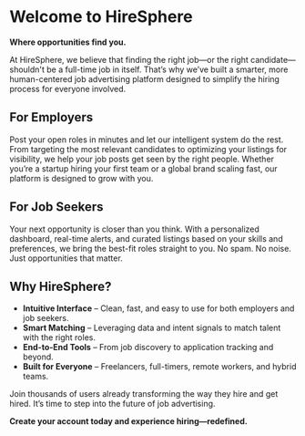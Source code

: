 # Welcome to HireSphere

**Where opportunities find you.**

At HireSphere, we believe that finding the right job—or the right candidate—shouldn't be a full-time job in itself. That’s why we’ve built a smarter, more human-centered job advertising platform designed to simplify the hiring process for everyone involved.

## For Employers

Post your open roles in minutes and let our intelligent system do the rest. From targeting the most relevant candidates to optimizing your listings for visibility, we help your job posts get seen by the right people. Whether you’re a startup hiring your first team or a global brand scaling fast, our platform is designed to grow with you.

## For Job Seekers

Your next opportunity is closer than you think. With a personalized dashboard, real-time alerts, and curated listings based on your skills and preferences, we bring the best-fit roles straight to you. No spam. No noise. Just opportunities that matter.

## Why HireSphere?

- **Intuitive Interface** – Clean, fast, and easy to use for both employers and job seekers.
- **Smart Matching** – Leveraging data and intent signals to match talent with the right roles.
- **End-to-End Tools** – From job discovery to application tracking and beyond.
- **Built for Everyone** – Freelancers, full-timers, remote workers, and hybrid teams.

Join thousands of users already transforming the way they hire and get hired. It’s time to step into the future of job advertising.

**Create your account today and experience hiring—redefined.**
